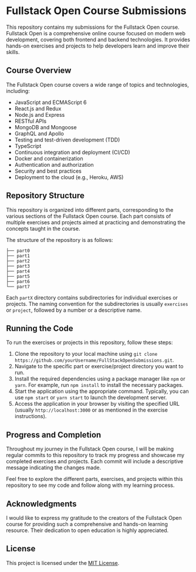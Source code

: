 # Fullstack Open Course Submissions

This repository contains my submissions for the Fullstack Open course. Fullstack Open is a comprehensive online course focused on modern web development, covering both frontend and backend technologies. It provides hands-on exercises and projects to help developers learn and improve their skills.

## Course Overview

The Fullstack Open course covers a wide range of topics and technologies, including:

- JavaScript and ECMAScript 6
- React.js and Redux
- Node.js and Express
- RESTful APIs
- MongoDB and Mongoose
- GraphQL and Apollo
- Testing and test-driven development (TDD)
- TypeScript
- Continuous integration and deployment (CI/CD)
- Docker and containerization
- Authentication and authorization
- Security and best practices
- Deployment to the cloud (e.g., Heroku, AWS)

## Repository Structure

This repository is organized into different parts, corresponding to the various sections of the Fullstack Open course. Each part consists of multiple exercises and projects aimed at practicing and demonstrating the concepts taught in the course.

The structure of the repository is as follows:

```
├── part0
├── part1
├── part2
├── part3
├── part4
├── part5
├── part6
└── part7
```

Each `partX` directory contains subdirectories for individual exercises or projects. The naming convention for the subdirectories is usually `exercises` or `project`, followed by a number or a descriptive name.

## Running the Code

To run the exercises or projects in this repository, follow these steps:

1. Clone the repository to your local machine using `git clone https://github.com/yourUsername/FullStackOpenSubmissions.git`.
2. Navigate to the specific part or exercise/project directory you want to run.
3. Install the required dependencies using a package manager like `npm` or `yarn`. For example, run `npm install` to install the necessary packages.
4. Start the application using the appropriate command. Typically, you can use `npm start` or `yarn start` to launch the development server.
5. Access the application in your browser by visiting the specified URL (usually `http://localhost:3000` or as mentioned in the exercise instructions).

## Progress and Completion

Throughout my journey in the Fullstack Open course, I will be making regular commits to this repository to track my progress and showcase my completed exercises and projects. Each commit will include a descriptive message indicating the changes made.

Feel free to explore the different parts, exercises, and projects within this repository to see my code and follow along with my learning process.

## Acknowledgments

I would like to express my gratitude to the creators of the Fullstack Open course for providing such a comprehensive and hands-on learning resource. Their dedication to open education is highly appreciated.

## License

This project is licensed under the [MIT License](LICENSE.md).